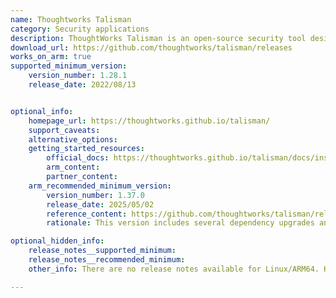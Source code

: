 ```yaml
---
name: Thoughtworks Talisman
category: Security applications
description: ThoughtWorks Talisman is an open-source security tool designed to prevent the accidental inclusion of sensitive information in git repositories.
download_url: https://github.com/thoughtworks/talisman/releases
works_on_arm: true
supported_minimum_version:
    version_number: 1.28.1
    release_date: 2022/08/13


optional_info:
    homepage_url: https://thoughtworks.github.io/talisman/
    support_caveats:
    alternative_options:
    getting_started_resources:
        official_docs: https://thoughtworks.github.io/talisman/docs/installation
        arm_content:
        partner_content:
    arm_recommended_minimum_version:
        version_number: 1.37.0
        release_date: 2025/05/02
        reference_content: https://github.com/thoughtworks/talisman/releases/tag/v1.37.0
        rationale: This version includes several dependency upgrades and maintenance improvements. Key Go libraries such as logrus, testify, afero, pb/v3, pflag, and golang/mock were updated for improved stability and feature support. The gofmt formatting violations were fully resolved, and legacy integration with codecov.io was removed. Additionally, the uv.lock file was added to recognized Python scopes, ensuring smoother tooling compatibility.

optional_hidden_info:
    release_notes__supported_minimum:
    release_notes__recommended_minimum:
    other_info: There are no release notes available for Linux/ARM64. However, the first Linux/ARM64 binary release is rolled out in [v1.28.1](https://github.com/thoughtworks/talisman/releases/tag/v1.28.1).

---
```

